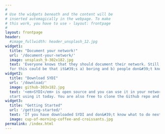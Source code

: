 ```yaml
---
#
# Use the widgets beneath and the content will be
# inserted automagically in the webpage. To make
# this work, you have to use › layout: frontpage
#
layout: frontpage
header:
  #image_fullwidth: header_unsplash_12.jpg
widget1:
  title: "Document your network!"
  url: '/document-your-network/'
  image: unsplash_9-302x182.jpg
  text: 'Everyone knows that they should document their network. Still hardly any network has good documentation. The reasons
  for this could be that it&#39;s a) boring and b) people don&#39;t know where to start.'
widget2:
  title: "Download SYDI"
  url: '/download/'
  image: github-303x182.jpg
  text: '<em>SYDI</em> is open source and you can use it in your network without paying any license fee. Download it and
  start using it today. You are also free to clone the Github repo and improve SYDI and help the community.'
widget3:
  title: "Getting Started"
  url: '/getting-started/'
  text: 'If you have downloaded SYDI and don&#39;t know what to do next. Don&#39; worry, once you&#39;ve tested it it&#39;s easy to use. If you still get stuck please let me know and I&#39;ll try to improve the documentation'
  image: cup-of-morning-coffee-and-croissants.jpg
permalink: /index.html
---
```

